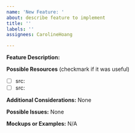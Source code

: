 ```yaml
---
name: 'New Feature: '
about: describe feature to implement
title: ''
labels: ''
assignees: CarolineHoang

---
```


**Feature Description:**  <!-- Describe what the feature should do. -->


**Possible Resources**  <!-- A list of resources that you might find useful     -->
(checkmark if it was useful)
- [ ]  src:
- [ ]  src:

**Additional Considerations:**  <!-- Things to think about before/while implementing -->
None

**Possible Issues:**  <!-- Possible complications while implementing -->
None

**Mockups or Examples:**  <!-- If applicable, delete 'N/A' and add 
                                                       screenshots to help explain your problem. -->
N/A
